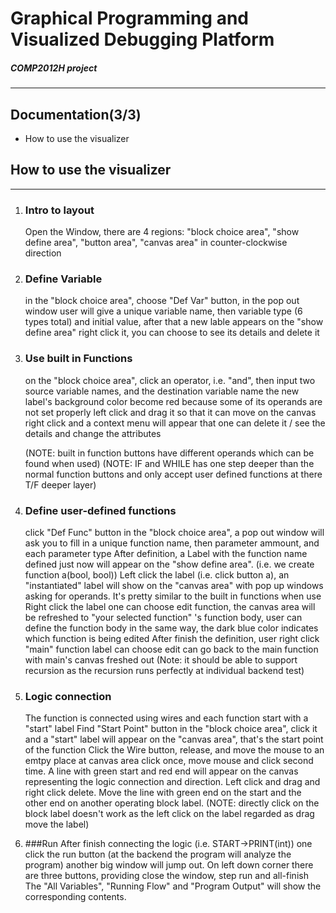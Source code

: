 # Graphical Programming and Visualized Debugging Platform
##### COMP2012H project
-----------------------

## Documentation(3/3)
- How to use the visualizer


## How to use the visualizer
----------------------------------
1. ### Intro to layout
    Open the Window, there are 4 regions: "block choice area", "show define area", "button area", "canvas area" in counter-clockwise direction


2. ### Define Variable
    in the "block choice area", choose "Def Var" button, in the pop out window user will give a unique variable name, then variable type (6 types total) and initial value,
    after that a new  lable appears on the "show define area"
    right click it, you can choose to see its details and delete it

3. ### Use built in Functions
    on the "block choice area", click an operator, i.e. "and",
    then input two source variable names, and the destination variable name
    the new label's background color become red because some of its operands are not set properly
    left click and drag it so that it can move on the canvas
    right click and a context menu will appear that one can delete it / see the details and change the attributes

    (NOTE: built in function buttons have different operands which can be found when used)
    (NOTE: IF and WHILE has one step deeper than the normal function buttons and only accept user defined functions at there T/F deeper layer)


4. ### Define user-defined functions
    click "Def Func" button in the "block choice area", a pop out window will ask you to fill in a unique function name, then parameter ammount, and each parameter type
    After definition, a Label with the function name defined just now will appear on the "show define area". (i.e. we create function a(bool, bool))
    Left click the label (i.e. click button a), an "instantiated" label will show on the "canvas area" with pop up windows asking for operands. It's pretty similar to the built in functions when use
    Right click the label one can choose edit function, the canvas area will be refreshed to "your selected function" 's function body, user can define the function body in the same way, the dark blue color indicates which function is being edited
    After finish the definition, user right click "main" function label can choose edit can go back to the main function with main's canvas freshed out
    (Note: it should be able to support recursion as the recursion runs perfectly at individual backend test)
    

5. ### Logic connection
    The function is connected using wires and each function start with a "start" label
    Find "Start Point" button in the "block choice area", click it and a "start" label will appear on the "canvas area", that's the start point of the function
    Click the Wire button, release, and move the mouse to an emtpy place at canvas area
    click once, move mouse and click second time. A line with green start and red end will appear on the canvas representing the logic connection and direction. Left click and drag and right click delete. Move the line with green end on the start and the other end on another operating block label.
    (NOTE: directly click on the block label doesn't work as the left click on the label regarded as drag move the label)

6.  ###Run
    After finish connecting the logic (i.e. START->PRINT(int))
    one click the run button (at the backend the program will analyze the program)
    another big window will jump out.
    On left down corner there are three buttons, providing close the window, step run and all-finish
    The "All Variables", "Running Flow" and "Program Output" will show the corresponding contents.